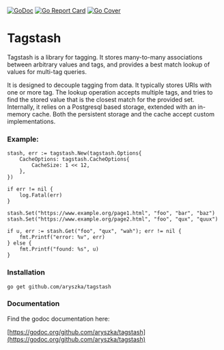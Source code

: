 [![GoDoc](https://godoc.org/github.com/aryszka/tagstash?status.svg)](https://godoc.org/github.com/aryszka/tagstash)
[![Go Report Card](https://goreportcard.com/badge/github.com/aryszka/tagstash)](https://goreportcard.com/report/github.com/aryszka/tagstash)
[![Go Cover](https://gocover.io/_badge/github.com/aryszka/tagstash)](https://gocover.io/github.com/aryszka/tagstash)

# Tagstash

Tagstash is a library for tagging. It stores many-to-many associations between arbitrary values and tags, and
provides a best match lookup of values for multi-tag queries.

It is designed to decouple tagging from data. It typically stores URIs with one or more tag. The lookup
operation accepts multiple tags, and tries to find the stored value that is the closest match for the provided
set. Internally, it relies on a Postgresql based storage, extended with an in-memory cache. Both the persistent
storage and the cache accept custom implementations.

### Example:

```
stash, err := tagstash.New(tagstash.Options{
	CacheOptions: tagstash.CacheOptions{
		CacheSize: 1 << 12,
	},
})

if err != nil {
	log.Fatal(err)
}

stash.Set("https://www.example.org/page1.html", "foo", "bar", "baz")
stash.Set("https://www.example.org/page2.html", "foo", "qux", "quux")

if u, err := stash.Get("foo", "qux", "wah"); err != nil {
	fmt.Printf("error: %v", err)
} else {
	fmt.Printf("found: %s", u)
}
```

### Installation

```
go get github.com/aryszka/tagstash
```

### Documentation

Find the godoc documentation here:

[https://godoc.org/github.com/aryszka/tagstash](https://godoc.org/github.com/aryszka/tagstash)
